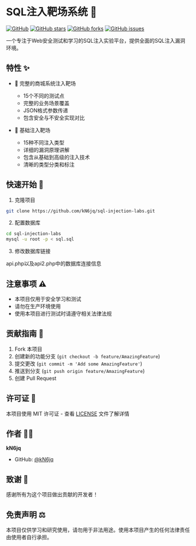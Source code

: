 # SQL注入靶场系统 🎯

[![GitHub](https://img.shields.io/github/license/kN6jq/sql-injection-labs)](https://github.com/kN6jq/sql-injection-labs/blob/main/LICENSE)
[![GitHub stars](https://img.shields.io/github/stars/kN6jq/sql-injection-labs)](https://github.com/kN6jq/sql-injection-labs/stargazers)
[![GitHub forks](https://img.shields.io/github/forks/kN6jq/sql-injection-labs)](https://github.com/kN6jq/sql-injection-labs/network)
[![GitHub issues](https://img.shields.io/github/issues/kN6jq/sql-injection-labs)](https://github.com/kN6jq/sql-injection-labs/issues)

一个专注于Web安全测试和学习的SQL注入实验平台，提供全面的SQL注入漏洞环境。

## 特性 ✨

- 🏪 完整的商城系统注入靶场
  - 15个不同的测试点
  - 完整的业务场景覆盖
  - JSON格式参数传递
  - 包含安全与不安全实现对比

- 🎯 基础注入靶场
  - 15种不同注入类型
  - 详细的漏洞原理讲解
  - 包含从基础到高级的注入技术
  - 清晰的类型分类和标注

## 快速开始 🚀

1. 克隆项目
```bash
git clone https://github.com/kN6jq/sql-injection-labs.git
```

2. 配置数据库
```bash
cd sql-injection-labs
mysql -u root -p < sql.sql
```

3. 修改数据库链接

api.php以及api2.php中的数据库连接信息



## 注意事项 ⚠️

- 本项目仅用于安全学习和测试
- 请勿在生产环境使用
- 使用本项目进行测试时请遵守相关法律法规

## 贡献指南 🤝

1. Fork 本项目
2. 创建新的功能分支 (`git checkout -b feature/AmazingFeature`)
3. 提交更改 (`git commit -m 'Add some AmazingFeature'`)
4. 推送到分支 (`git push origin feature/AmazingFeature`)
5. 创建 Pull Request

## 许可证 📄

本项目使用 MIT 许可证 - 查看 [LICENSE](LICENSE) 文件了解详情

## 作者 👨‍💻

**kN6jq**

- GitHub: [@kN6jq](https://github.com/kN6jq)

## 致谢 🙏

感谢所有为这个项目做出贡献的开发者！

## 免责声明 ⚖️

本项目仅供学习和研究使用，请勿用于非法用途。使用本项目产生的任何法律责任由使用者自行承担。